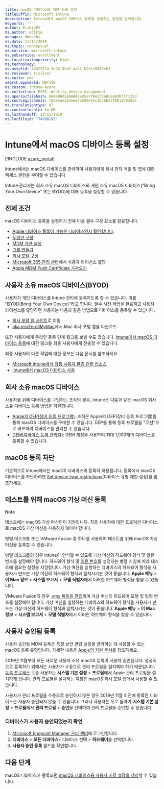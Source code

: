 ```yaml
---
title: macOS 디바이스에 대한 등록 설정
titleSuffix: Microsoft Intune
description: Intune에서 macOS 디바이스 등록을 설정하는 방법을 알아봅니다.
keywords: ''
author: ErikjeMS
ms.author: erikje
manager: dougeby
ms.date: 11/14/2018
ms.topic: conceptual
ms.service: microsoft-intune
ms.subservice: enrollment
ms.localizationpriority: high
ms.technology: ''
ms.assetid: 46429114-2e26-4ba7-aa21-b2b1a5643e01
ms.reviewer: tisilver
ms.suite: ems
search.appverid: MET150
ms.custom: intune-azure
ms.collection: M365-identity-device-management
ms.openlocfilehash: 684e9602e66842e26a7f8e233a8cee6db73f132d
ms.sourcegitcommit: 76ae5aea5deee7a590e24c3b2bb52f88125943e5
ms.translationtype: HT
ms.contentlocale: ko-KR
ms.lasthandoff: 11/15/2019
ms.locfileid: "74098193"
---
```

# <a name="set-up-enrollment-for-macos-devices-in-intune"></a>Intune에서 macOS 디바이스 등록 설정

[!INCLUDE [azure_portal](../includes/azure_portal.md)]

Intune에서는 macOS 디바이스를 관리하여 사용자에게 회사 전자 메일 및 앱에 대한 액세스 권한을 부여할 수 있습니다.

Intune 관리자는 회사 소유 macOS 디바이스와 개인 소유 macOS 디바이스("Bring Your Own Device" 또는 BYOD)에 대해 등록을 설정할 수 있습니다. 

## <a name="prerequisites"></a>전제 조건

macOS 디바이스 등록을 설정하기 전에 다음 필수 구성 요소를 완료합니다.

- [Apple 디바이스 등록이 가능한 디바이스인지 확인합니다](https://support.apple.com/en-us/HT204142#eligibility).
- [도메인 구성](../fundamentals/custom-domain-name-configure.md)
- [MDM 기관 설정](../fundamentals/mdm-authority-set.md)
- [그룹 만들기](../fundamentals/groups-add.md)
- [회사 포털 구성](../apps/company-portal-app.md)
- [Microsoft 365 관리 센터](https://go.microsoft.com/fwlink/p/?LinkId=698854)에서 사용자 라이선스 할당
- [Apple MDM Push Certificate 가져오기](../enrollment/apple-mdm-push-certificate-get.md)

## <a name="user-owned-macos-devices-byod"></a>사용자 소유 macOS 디바이스(BYOD)

사용자가 개인 디바이스를 Intune 관리에 등록하도록 할 수 있습니다. 이를 "BYOD(Bring Your Own Device)"라고 합니다. 필수 사전 작업을 완료하고 사용자 라이선스를 할당하면 사용자는 다음과 같은 방법으로 디바이스를 등록할 수 있습니다.
- [회사 포털 웹 사이트](https://portal.manage.microsoft.com)로 이동
- [aka.ms/EnrollMyMac](https://aka.ms/EnrollMyMac)에서 Mac 회사 포털 앱을 다운로드.

또한 사용자에게 온라인 등록 단계 링크를 보낼 수도 있습니다. [Intune에서 macOS 디바이스 등록](https://docs.microsoft.com/intune-user-help/enroll-your-device-in-intune-macos)에 대한 링크를 최종 사용자에게 전송할 수 있습니다.

최종 사용자의 다른 작업에 대한 정보는 다음 문서를 참조하세요.

- [Microsoft Intune에서 최종 사용자 환경 관련 리소스](../fundamentals/end-user-educate.md)
- [Intune에서 macOS 디바이스 사용](/intune-user-help/using-your-macos-device-with-intune)

## <a name="company-owned-macos-devices"></a>회사 소유 macOS 디바이스
사용자를 위해 디바이스를 구입하는 조직의 경우, Intune은 다음과 같은 macOS 회사 소유 디바이스 등록 방법을 지원합니다.
- [Apple의 DEP(장비 등록 프로그램)](device-enrollment-program-enroll-macos.md): 조직은 Apple의 DEP(장비 등록 프로그램)를 통해 macOS 디바이스를 구매할 수 있습니다. DEP를 통해 등록 프로필을 "무선"으로 배포하여 디바이스를 관리할 수 있습니다.
- [DEM(디바이스 등록 관리자)](device-enrollment-manager-enroll.md): DEM 계정을 사용하여 최대 1,000개의 디바이스를 등록할 수 있습니다.

## <a name="block-macos-enrollment"></a>macOS 등록 차단
기본적으로 Intune에서는 macOS 디바이스의 등록이 허용됩니다. 등록에서 macOS 디바이스를 차단하려면 [Set device type restrictions](enrollment-restrictions-set.md)(디바이스 유형 제한 설정)를 참조하세요.

## <a name="enroll-virtual-macos-machines-for-testing"></a>테스트를 위해 macOS 가상 머신 등록

> [!NOTE]
> 테스트에는 macOS 가상 머신만이 지원됩니다. 최종 사용자에 대한 프로덕션 디바이스로 macOS 가상 머신을 사용하지 않아야 합니다. 

병렬 데스크톱 또는 VMware Fusion 중 하나를 사용하여 테스트를 위해 macOS 가상 머신을 등록할 수 있습니다. 

병렬 데스크톱의 경우 Intune이 인식할 수 있도록 가상 머신의 하드웨어 형식 및 일련 번호를 설정해야 합니다. 하드웨어 형식 및 [일련 번호](http://kb.parallels.com/123455)를 설정하는 병렬 지침에 따라 테스트에 필요한 설정을 지정합니다. 가상 머신을 실행하는 디바이스의 하드웨어 형식을 사용자가 만드는 가상 머신의 하드웨어 형식과 일치시키는 것이 좋습니다. **Apple 메뉴** > **이 Mac 정보** > **시스템 보고서** > **모델 식별자**에서 이러한 하드웨어 형식을 찾을 수 있습니다. 

VMware Fusion의 경우 [.vmx 파일을 편집](https://kb.vmware.com/s/article/1014782)하여 가상 머신의 하드웨어 모델 및 일련 번호를 설정해야 합니다. 가상 머신을 실행하는 디바이스의 하드웨어 형식을 사용자가 만드는 가상 머신의 하드웨어 형식과 일치시키는 것이 좋습니다. **Apple 메뉴** > **이 Mac 정보** > **시스템 보고서** > **모델 식별자**에서 이러한 하드웨어 형식을 찾을 수 있습니다. 

## <a name="user-approved-enrollment"></a>사용자 승인됨 등록
사용자 승인됨 MDM 등록은 특정 보안 관련 설정을 관리하는 데 사용할 수 있는 macOS 등록 유형입니다. 자세한 내용은 [Apple의 지원 문서](https://support.apple.com/HT208019)를 참조하세요.

2019년 11월부터 모든 새로운 사용자 소유 macOS 등록이 사용자 승인됩니다. 성공적으로 등록하기 위해서는 사용자가 수동으로 관리 프로필을 설치해야 하기 때문입니다. [등록 프로세스](https://docs.microsoft.com/intune-user-help/enroll-your-device-in-intune-macos-cp) 도중 사용자는 **시스템 기본 설정** > **프로필**에서 Apple 관리 프로필을 설치하게 됩니다.  관리 프로필을 설치하는 지침은 macOS 회사 포털 앱에서 사용할 수 있습니다.

사용자가 관리 프로필을 수동으로 승인하지 않은 경우 2019년 11월 이전에 등록된 디바이스는 사용자 승인되지 않을 수 있습니다. 그러나 사용자는 뒤로 돌아가 **시스템 기본 설정** > **프로필**에서 **관리 프로필** > **승인**을 선택하여 관리 프로필을 승인할 수 있습니다.

### <a name="find-out-if-a-device-is-user-approved"></a>디바이스가 사용자 승인되었는지 확인
1. [Microsoft Endpoint Manager 관리 센터](https://go.microsoft.com/fwlink/?linkid=2109431)에 로그인합니다.
2. **디바이스** > **모든 디바이스**> 디바이스 선택 > **하드웨어**를 선택합니다.
3. **사용자 승인 등록** 필드를 확인합니다.


## <a name="next-steps"></a>다음 단계

macOS 디바이스가 등록되면 [macOS 디바이스용 사용자 지정 설정을 생성](../configuration/custom-settings-macos.md)할 수 있습니다.
